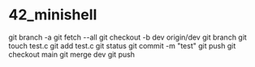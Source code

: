 # 42_minishell

git branch -a
git fetch --all
git checkout -b dev origin/dev
git branch
git touch test.c
git add test.c
git status
git commit -m "test"
git push
git checkout main
git merge dev
git push
